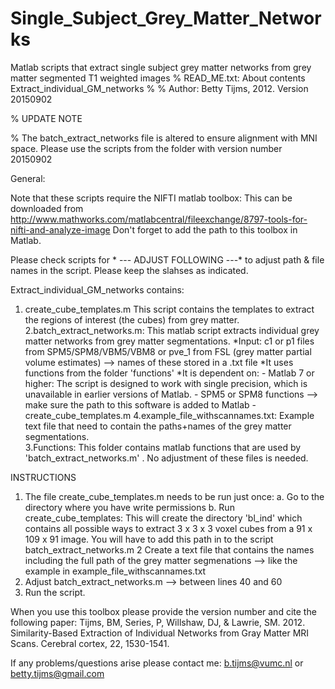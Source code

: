 Single_Subject_Grey_Matter_Networks
===================================

Matlab scripts that extract single subject grey matter networks from grey matter segmented T1 weighted images
% READ_ME.txt: About contents Extract_individual_GM_networks
%
% Author: Betty Tijms, 2012. Version 20150902

% UPDATE NOTE

% The batch_extract_networks file is altered to ensure alignment with MNI space. Please use the scripts from the folder with version number 20150902

General:

Note that these scripts require the NIFTI matlab toolbox: This can be downloaded from  http://www.mathworks.com/matlabcentral/fileexchange/8797-tools-for-nifti-and-analyze-image
Don't forget to add the path to this toolbox in Matlab.

Please check scripts for * --- ADJUST FOLLOWING ---* to adjust path & file names in the script. Please keep the slahses as indicated.

Extract_individual_GM_networks contains:
1. create_cube_templates.m		This script contains the templates to extract the regions of interest (the cubes) from grey matter.
2.batch_extract_networks.m:		This matlab script extracts individual grey matter networks from grey matter segmentations.
						*Input: c1 or p1 files from SPM5/SPM8/VBM5/VBM8 or pve_1 from FSL (grey matter partial volume estimates) --> names of these stored in a .txt file
						*It uses functions from the folder 'functions' 
						*It is dependent on:
							- Matlab 7 or higher: The script is designed to work with single precision, which is unavailable in earlier versions of Matlab.
							- SPM5 or SPM8 functions --> make sure the path to this software is added to Matlab
							- create_cube_templates.m
4.example_file_withscannames.txt:	Example text file that need to contain the paths+names of the grey matter segmentations.	
3.Functions:				This folder contains matlab functions that are used by 'batch_extract_networks.m' . 
					No adjustment of these files is needed.

INSTRUCTIONS

1. The file create_cube_templates.m needs to be run just once:
	a. Go to the directory where you have write permissions
	b. Run create_cube_templates:
		This will create the directory 'bl_ind' which contains all possible ways to extract 3 x 3 x 3 voxel cubes from a 91 x 109 x 91 image.
		You will have to add this path in to the script batch_extract_networks.m
2  Create a text file that contains the names including the full path of the grey matter segmenations --> like the example in example_file_withscannames.txt
3. Adjust batch_extract_networks.m --> between lines 40 and 60 
4. Run the script.

When you use this toolbox please provide the version number and cite the following paper:
Tijms, BM, Series, P, Willshaw, DJ, & Lawrie, SM. 2012. Similarity-Based Extraction of Individual Networks from Gray Matter MRI Scans. Cerebral cortex, 22, 1530-1541.

If any problems/questions arise please contact me: b.tijms@vumc.nl or betty.tijms@gmail.com
